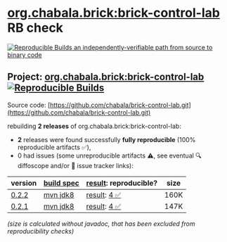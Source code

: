 [org.chabala.brick:brick-control-lab](https://central.sonatype.com/artifact/org.chabala.brick/brick-control-lab/versions) RB check
=======

[![Reproducible Builds](https://reproducible-builds.org/images/logos/rb.svg) an independently-verifiable path from source to binary code](https://reproducible-builds.org/)

## Project: [org.chabala.brick:brick-control-lab](https://central.sonatype.com/artifact/org.chabala.brick/brick-control-lab/versions) [![Reproducible Builds](https://img.shields.io/endpoint?url=https://raw.githubusercontent.com/jvm-repo-rebuild/reproducible-central/master/content/org/chabala/brick/brick-control-lab/badge.json)](https://github.com/jvm-repo-rebuild/reproducible-central/blob/master/content/org/chabala/brick/brick-control-lab/README.md)

Source code: [https://github.com/chabala/brick-control-lab.git](https://github.com/chabala/brick-control-lab.git)

rebuilding **2 releases** of org.chabala.brick:brick-control-lab:
- **2** releases were found successfully **fully reproducible** (100% reproducible artifacts :white_check_mark:),
- 0 had issues (some unreproducible artifacts :warning:, see eventual :mag: diffoscope and/or :memo: issue tracker links):

| version | [build spec](/BUILDSPEC.md) | [result](https://reproducible-builds.org/docs/jvm/): reproducible? | size |
| -- | --------- | ------ | -- |
| [0.2.2](https://central.sonatype.com/artifact/org.chabala.brick/brick-control-lab/0.2.2/pom) | [mvn jdk8](brick-control-lab-0.2.2.buildspec) | [result](brick-control-lab-0.2.2.buildinfo): [4 :white_check_mark: ](brick-control-lab-0.2.2.buildcompare) | 160K |
| [0.2.1](https://central.sonatype.com/artifact/org.chabala.brick/brick-control-lab/0.2.1/pom) | [mvn jdk8](brick-control-lab-0.2.1.buildspec) | [result](brick-control-lab-0.2.1.buildinfo): [4 :white_check_mark: ](brick-control-lab-0.2.1.buildcompare) | 147K |

<i>(size is calculated without javadoc, that has been excluded from reproducibility checks)</i>
